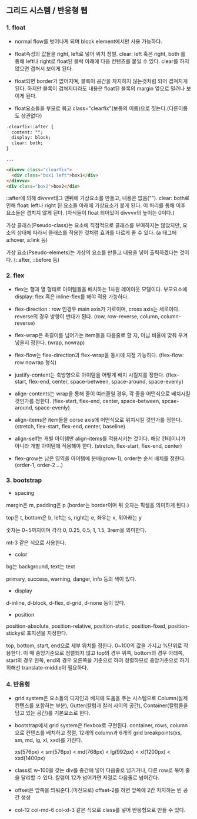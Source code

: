 ## 그리드 시스템 / 반응형 웹

### 1. float

- normal flow를 벗어나게 되며 block element에서만 사용 가능하다.

- float속성의 값들을 right, left로 넣어 위치 정렬. clear: left 혹은 right, both 를 통해 left나 right로 float된 블럭 아래에 다음 컨텐츠를 붙일 수 있다. clear를 하지 않으면 겹쳐서 보이게 된다.

- float되면 border가 없어지며, 블록이 공간을 차지하지 않는것처럼 되어 겹쳐지게 된다. 하지만 블록이 겹쳐지더라도 내용은 float된 블록의 margin 옆으로 밀려나 보이게 된다.

- float요소들을 부모로 묶고 class="clearfix"(보통의 이름)으로 짓는다.(다른이름도 상관없다)

```html
.clearfix::after {
  content: "";
  display: block;
  clear: both;
}

...

<divvvv class="clearfix">
  <div class="box1 left">box1</div>
</divvvv>
<div class="box2">box2</div>
```

::after에 의해 divvvv태그 맨뒤에 가상요소를 만들고,  내용은 없음(""). clear: both로 인해 float: left나 right 된 요소들 아래에 가상요소가 붙게 된다. 이 처리를 통해 이후 요소들은 겹치지 않게 된다. (자식들이 float 되어있어 divvvv의 높이는 0이다.)



가상 클래스(Pseudo-class)는 요소에 직접적으로 클래스를 부여하지는 않았지만, 요소의 상태에 따라서 클래스를 적용한 것처럼 효과를 다르게 줄 수 있다. (a 태그에 a:hover, a:link 등)

가상 요소(Pseudo-elemets)는 가상의 요소를 만들고 내용을 넣어 출력하겠다는 것이다. (::after, ::before 등)



### 2. flex

- flex는 행과 열 형태로 아이템들을 배치하는 1차원 레이아웃 모델이다. 부모요소에 display: flex 혹은 inline-flex를 해야 적용 가능하다.

- flex-direction : row 인경우 main axis가 가로이며, cross axis는 세로이다. reverse의 경우 방향이 반대가 된다. (row, row-reverse, column, column-reverse)

- flex-wrap은 축길이를 넘어가는 item들을 다음줄로 할 지, 아님 비율에 맞춰 우겨넣을지 정한다. (wrap, nowrap)

- flex-flow는 flex-direction과 flex-wrap을 동시에 지정 가능하다. (flex-flow: row nowrap 형식)

- justify-content는 축방향으로 아이템을 어떻게 배치 시킬지를 정한다. (flex-start, flex-end, center, space-between, space-around, space-evenly)

- align-contents는 wrap을 통해 줄이 여러줄일 경우, 각 줄을 어떤식으로 배치시킬 것인가를 정한다. (flex-start, flex-end, center, space-between, spcae-around, space-evenly)

- align-items은 item들을 corse axis에 어떤식으로 위치시킬 것인가를 정한다. (stretch, flex-start, flex-end, center, baseline)

- align-self는 개별 아이템만 align-items를 적용시키는 것이다. 해당 컨테이너가 아니라 개별 아이템에 적용해야 한다. (stretch, flex-start, flex-end, center)

- flex-grow는 남은 영역을 아이템에 분배(grow-1), order는 순서 배치를 정한다.(order-1, order-2 ...)



### 3. bootstrap

- spacing

margin은 m, padding은 p (border는 border이며 뒤 숫자는 픽셀을 의미하게 된다.)

top은 t, bottom은 b, left는 s, right는 e, 좌우는 x, 위아래는 y

숫자는 0~5까지이며 각각 0, 0.25, 0.5, 1, 1.5, 3rem을 의미한다.

mt-3 같은 식으로 사용한다.

- color

bg는 background, text는 text

primary, success, warning, danger, info 등의 색이 있다.

- display

d-inline, d-block, d-flex, d-grid, d-none 등이 있다.

- position

position-absolute, position-relative, position-static, position-fixed, position-sticky로 포지션을 지정한다.

top, bottom, start, end으로 세부 위치를 정한다. 0~100의 값을 가지고 %단위로 작용한다. 이 때 중앙기준으로 정렬되지 않고 top의 경우 위쪽, bottom의 경우 아래쪽, start의 경우 왼쪽, end의 경우 오른쪽을 기준으로 하여 정렬하므로 중앙기준으로 하기 위해선 translate-middle이 필요하다.



### 4. 반응형

- grid system은 요소들의 디자인과 배치에 도움을 주는 시스템으로 Column(실제 컨텐츠를 포함하는 부분), Gutter(칼럼과 칼러 사이의 공간), Container(칼럼들을 담고 있는 공간)를 기본요소로 한다.

- bootstrap에서 grid system은 flexbox로 구현된다. container, rows, column으로 컨텐츠를 배치하고 정렬, 12개의 column과 6개의 grid breakpoints(xs, sm, md, lg, xl, xxd)를 가진다.

  xs(576px) < sm(576px) < md(768px) < lg(992px) < xl(1200px) < xxd(1400px)

- class로 w-100을 갖는 div를 중간에 넣어 다음줄로 넘기거나, 다른 row로 묶어 줄을 달리할 수 있다. 칼럼이 12가 넘어가면 저절로 다음줄로 넘어간다.

- offset은 앞쪽을 띄워준다.(마진으로) offset-2를 하면 앞쪽에 2칸 차지하는 빈 공간 생성
- col-12 col-md-6 col-xl-3 같은 식으로 class를 넣어 반응형으로 만들 수 있다.